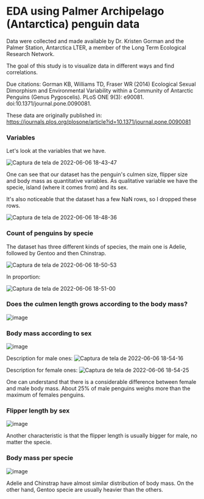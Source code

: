 # EDA using Palmer Archipelago (Antarctica) penguin data


Data were collected and made available by Dr. Kristen Gorman and the Palmer Station, Antarctica LTER, a member of the Long Term Ecological Research Network.

The goal of this study is to visualize data in different ways and find correlations.

Due citations: Gorman KB, Williams TD, Fraser WR (2014) Ecological Sexual Dimorphism and Environmental Variability within a Community of Antarctic Penguins (Genus Pygoscelis). PLoS ONE 9(3): e90081. doi:10.1371/journal.pone.0090081.

These data are originally published in: https://journals.plos.org/plosone/article?id=10.1371/journal.pone.0090081

### Variables

Let's look at the variables that we have.

![Captura de tela de 2022-06-06 18-43-47](https://user-images.githubusercontent.com/82065199/172254993-e75ea926-bf5b-4968-a3bb-08250c55f802.png)


One can see that our dataset has the penguin's culmen size, flipper size and body mass as quantitative variables. As qualitative variable we have the specie, island (where it comes from) and its sex.

It's also noticeable that the dataset has a few NaN rows, so I dropped these rows.

![Captura de tela de 2022-06-06 18-48-36](https://user-images.githubusercontent.com/82065199/172255077-723c0071-343d-4f59-8e2b-75914858a5fc.png)

### Count of penguins by specie

The dataset has three different kinds of species, the main one is Adelie, followed by Gentoo and then Chinstrap.

![Captura de tela de 2022-06-06 18-50-53](https://user-images.githubusercontent.com/82065199/172255387-c0850631-0eb6-430b-933a-295c0157ca6c.png)

In proportion:

![Captura de tela de 2022-06-06 18-51-00](https://user-images.githubusercontent.com/82065199/172255431-ff032d3c-cfdb-4926-9e72-e98490c19771.png)

### Does the culmen length grows according to the body mass?

![image](https://user-images.githubusercontent.com/82065199/172255511-d0624524-6841-413e-bbcf-ff1d1656ddef.png)

### Body mass according to sex

![image](https://user-images.githubusercontent.com/82065199/172255589-9dd6d86c-a165-49ca-9ced-a17dad182659.png)

Description for male ones:
![Captura de tela de 2022-06-06 18-54-16](https://user-images.githubusercontent.com/82065199/172255713-91542ea4-8259-402e-bdfa-69fc88b9d54d.png)

Description for female ones:
![Captura de tela de 2022-06-06 18-54-25](https://user-images.githubusercontent.com/82065199/172255751-635953b8-a5f5-4657-b228-d286831b80ff.png)

One can understand that there is a considerable difference between female and male body mass. About 25% of male penguins weighs more than the maximum of females penguins.

### Flipper length by sex

![image](https://user-images.githubusercontent.com/82065199/172256071-4dd4b940-ee89-408b-9352-52a9af2302c8.png)

Another characteristic is that the flipper length is usually bigger for male, no matter the specie.

### Body mass per specie


![image](https://user-images.githubusercontent.com/82065199/172256255-67df0c0a-32ae-48f4-8222-452efe751da1.png)

Adelie and Chinstrap have almost similar distribution of body mass. On the other hand, Gentoo specie are usually heavier than the others.
